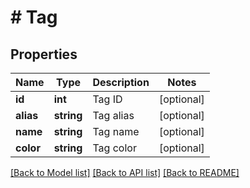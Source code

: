# # Tag

## Properties

Name | Type | Description | Notes
------------ | ------------- | ------------- | -------------
**id** | **int** | Tag ID | [optional]
**alias** | **string** | Tag alias | [optional]
**name** | **string** | Tag name | [optional]
**color** | **string** | Tag color | [optional]

[[Back to Model list]](../../README.md#models) [[Back to API list]](../../README.md#endpoints) [[Back to README]](../../README.md)
